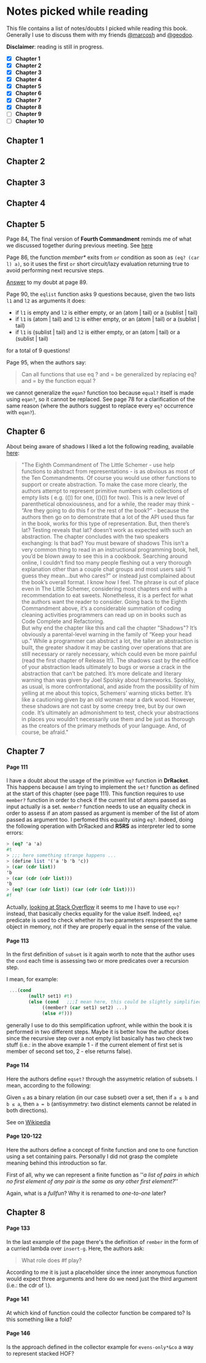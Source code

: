 Notes picked while reading
===

This file contains a list of notes/doubts I picked while reading this book.  
Generally I use to discuss them with my friends [@marcosh](https://github.com/marcosh) and [@geodoo](https://github.com/geodoo).

**Disclaimer**: reading is still in progress.

- [X] **Chapter 1**
- [X] **Chapter 2**
- [X] **Chapter 3**
- [X] **Chapter 4**
- [X] **Chapter 5**
- [X] **Chapter 6**
- [X] **Chapter 7**
- [X] **Chapter 8**
- [ ] **Chapter 9**
- [ ] **Chapter 10**

## Chapter 1

## Chapter 2

## Chapter 3

## Chapter 4

## Chapter 5

Page 84, The final version of **Fourth Commandment** reminds me of what we discussed together during previous meeting. See [here](https://gist.github.com/marcosh/208b669b0e1228f3e684835e3adc9ccd)  
  
Page 86, the function _member*_ exits from `or` condition as soon as `(eq? (car l) a)`, so it uses the first `or` short circuit/lazy evaluation returning true to avoid performing next recursive steps.  
  
[Answer](https://stackoverflow.com/questions/19353700/cond-and-and-or-in-scheme) to my doubt at page 89.  

Page 90, the `eqlist` function asks 9 questions because, given the two lists `l1` and `l2` as arguments it does:

- if `l1` is empty and `l2` is either empty, or an (atom | tail) or a (sublist | tail) 
- if `l1` is (atom | tail) and `l2` is either empty, or an (atom | tail) or a (sublist | tail) 
- if `l1` is (sublist | tail) and `l2` is either empty, or an (atom | tail) or a (sublist | tail) 

for a total of 9 questions!  

Page 95, when the authors say:

> Can all functions that use eq ? and = be generalized by replacing eq? and = by the function equal ?

we cannot generalize the `eqan?` function too because `equal?` itself is made using `eqan?`, so it cannot be replaced. See page 78 for a clarification of the same reason (where the authors suggest to replace every `eq?` occurrence with `eqan?`).  

## Chapter 6
About being aware of shadows I liked a lot the following reading, available [here](http://ckplusplus.com/?page=1):

> "The Eighth Commandment of The Little Schemer - use help functions to abstract from representations - is as obvious as most of the Ten  Commandments. Of course you would use other functions to support or create abstraction.
  To make the case more clearly, the authors attempt to represent primitive numbers with collections of empty lists ( e.g. (()) for one,  (()()) for two). This is a new level of parenthetical obnoxiousness, and for a while, the reader may think - “Are they going to do this f or the rest of the book?” - because the authors then go on to demonstrate that a lot of the API used thus far in the book, works for this type of representation. But, then there’s lat?
  Testing reveals that lat? doesn’t work as expected with such an abstraction. The chapter concludes with the two speakers exchanging:
  Is that bad?
  You must beware of shadows
  This isn’t a very common thing to read in an instructional programming book, hell, you’d be blown away to see this in a cookbook. 
  Searching around online, I couldn’t find too many people fleshing out a very thorough explanation other than a couple chat groups and most  users said “I guess they mean...but who cares?” or instead just complained about the book’s overall format. I know how I feel.
  The phrase is out of place even in The Little Schemer, considering most chapters end with a recommendation to eat sweets. Nonetheless, it   is a perfect for what the authors want the reader to consider.
  Going back to the Eighth Commandment above, it’s a considerable summation of coding cleaning activities programmers can read up on in   books such as Code Complete and Refactoring.  
  But why end the chapter like this and call the chapter "Shadows"?
  It’s obviously a parental-level warning in the family of “Keep your head up.” While a programmer can abstract a lot, the taller an  abstraction is built, the greater shadow it may be casting over operations that are still necessary or rarely necessary, which could even be more painful (read the first chapter of Release It!). The shadows cast by the edifice of your abstraction leads ultimately to bugs or worse a crack in the abstraction that can’t be patched.
  It’s more delicate and literary warning than was given by Joel Spolsky about frameworks. Spolsky, as usual, is more confrontational, and  aside from the possibility of him yelling at me about this topics, Schemers’ warning sticks better. It’s like a cautioning given by an old woman near a dark wood.
  However, these shadows are not cast by some creepy tree, but by our own code. It’s ultimately an admonishment to test, check your abstractions in places you wouldn’t necessarily use them and be just as thorough as the creators of the primary methods of your language.   And, of course, be afraid."
  
## Chapter 7

#### Page 111
I have a doubt about the usage of the primitive `eq?` function in **DrRacket**. This happens because I am trying to implement the `set?` function as defined at the start of this chapter (see page 111). This function requires to use `member?` function in order to check if the current list of atoms passed as input actually is a set.
`member?` function needs to use an equality check in order to assess if an atom passed as argument is member of the list of atom passed as argument too.
I perfomed this equality using `eq?`. Indeed, doing the following operation with DrRacked and **R5RS** as interpreter led to some errors:

```scheme
> (eq? 'a 'a)
#t
> ;;; here something strange happens ...
> (define list '('a 'b 'b 'c))
> (car (cdr list))
'b
> (car (cdr (cdr list)))
'b
> (eq? (car (cdr list)) (car (cdr (cdr list))))
#f
```

Actually, [looking at Stack Overflow]() it seems to me I have to use `eqv?` instead, that basically checks equality for the value itself. Indeed, `eq?` predicate is used to check whether its two parameters respresent the same object in memory, not if they are properly equal in the sense of the value.  

#### Page 113
In the first definition of `subset` is it again worth to note that the author uses the `cond` each time is assessing two or more predicates over a recursion step.

I mean, for example:

```scheme
 ...(cond 
        (null? set1) #t)
        (else (cond   ;;;I mean here, this could be slightly simplified
             ((member? (car set1) set2) ...)
             (else #f)))
```

generally I use to do this semplification upfront, while within the book it is performed in two different steps. Maybe it is better how the author does since the recursive step over a not empty list basically has two check two stuff (i.e.: in the above example 1 - if the current element of first set is member of second set too, 2 - else returns false).  

#### Page 114

Here the authors define `eqset?` through the assymetric relation of subsets. I mean, according to the following:

Given `≤` as a binary relation (in our case subset) over a set, then
if `a ≤ b` and `b ≤ a`, then `a = b` (antisymmetry: two distinct elements cannot be related in both directions).

See on [Wikipedia](https://en.wikipedia.org/wiki/Partially_ordered_set#Formal_definition)

#### Page 120-122

Here the authors define a concept of finite function and one to one function using a set containing pairs. Personally I did not grasp the complete meaning behind this introduction so far.

First of all, why we can represent a finite function as ''_a list of pairs in which no first element of any pair is the same as any other first element?_''  

Again, what is a _fullfun_? Why it is renamed to _one-to-one_ later?

## Chapter 8

#### Page 133

In the last example of the page there's the definition of `rember` in the form of a curried lambda over `insert-g`. Here, the authors ask:

> What role does #f play?

According to me it is just a placeholder since the inner anonymous function would expect three arguments and here do we need just the third argument (i.e.: the cdr of `l`).  

#### Page 141
At which kind of function could the collector function be compared to? Is this something like a fold?  

#### Page 146
Is the approach defined in the collector example for `evens-only*&co` a way to represent stacked HOF?  
